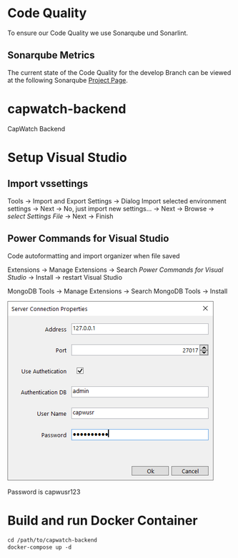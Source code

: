 # Code Quality
To ensure our Code Quality we use Sonarqube und Sonarlint.

## Sonarqube Metrics
The current state of the Code Quality for the develop Branch can be viewed at the following Sonarqube [Project Page](https://se1-sonarqube.dev.ifs.hsr.ch/dashboard?id=CapwatchBackend).

# capwatch-backend

CapWatch Backend

# Setup Visual Studio

## Import vssettings

Tools -> Import and Export Settings -> Dialog
Import selected environment settings -> Next -> No, just import new settings... -> Next -> Browse -> *select Settings File* -> Next -> Finish

## Power Commands for Visual Studio

Code autoformatting and import organizer when file saved

Extensions -> Manage Extensions -> Search *Power Commands for Visual Studio* -> Install -> restart Visual Studio

MongoDB Tools -> Manage Extensions -> Search MongoDB Tools -> Install

![Server Connection Properties](.\CapWatchBackend.DataAccess.MongoDB\images\Server_Connection_Properties.png)

Password is capwusr123

# Build and run Docker Container

```
cd /path/to/capwatch-backend
docker-compose up -d
```

